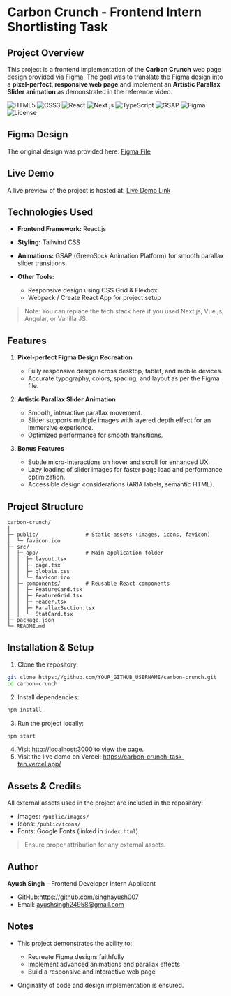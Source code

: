 # Carbon Crunch - Frontend Intern Shortlisting Task

## Project Overview

This project is a frontend implementation of the **Carbon Crunch** web page design provided via Figma. The goal was to translate the Figma design into a **pixel-perfect, responsive web page** and implement an **Artistic Parallax Slider animation** as demonstrated in the reference video.


![HTML5](https://img.shields.io/badge/HTML5-E34F26?style=flat&logo=html5&logoColor=white) 
![CSS3](https://img.shields.io/badge/CSS3-1572B6?style=flat&logo=css3&logoColor=white) 
![React](https://img.shields.io/badge/React-61DAFB?style=flat&logo=react&logoColor=black) 
![Next.js](https://img.shields.io/badge/Next.js-000000?style=flat&logo=next.js&logoColor=white) 
![TypeScript](https://img.shields.io/badge/TypeScript-3178C6?style=flat&logo=typescript&logoColor=white) 
![GSAP](https://img.shields.io/badge/GSAP-88CE02?style=flat&logo=gsap&logoColor=white) 
![Figma](https://img.shields.io/badge/Figma-F24E1E?style=flat&logo=figma&logoColor=white) 
![License](https://img.shields.io/badge/License-MIT-green)


## Figma Design

The original design was provided here:
[Figma File](https://www.figma.com/design/4C2Bk5UWC4YU9hsMv2LxBa/Task-File---5?node-id=0-1&p=f)

## Live Demo

A live preview of the project is hosted at:
[Live Demo Link](https://carbon-crunch-task-ten.vercel.app/)

## Technologies Used

* **Frontend Framework:** React.js
* **Styling:** Tailwind CSS
* **Animations:** GSAP (GreenSock Animation Platform) for smooth parallax slider transitions
* **Other Tools:**

  * Responsive design using CSS Grid & Flexbox
  * Webpack / Create React App for project setup

> Note: You can replace the tech stack here if you used Next.js, Vue.js, Angular, or Vanilla JS.

## Features

1. **Pixel-perfect Figma Design Recreation**

   * Fully responsive design across desktop, tablet, and mobile devices.
   * Accurate typography, colors, spacing, and layout as per the Figma file.

2. **Artistic Parallax Slider Animation**

   * Smooth, interactive parallax movement.
   * Slider supports multiple images with layered depth effect for an immersive experience.
   * Optimized performance for smooth transitions.

3. **Bonus Features**

   * Subtle micro-interactions on hover and scroll for enhanced UX.
   * Lazy loading of slider images for faster page load and performance optimization.
   * Accessible design considerations (ARIA labels, semantic HTML).

## Project Structure

```
carbon-crunch/
│
├─ public/               # Static assets (images, icons, favicon)
│  └─ favicon.ico
├─ src/
│  ├─ app/               # Main application folder
│  │  ├─ layout.tsx
│  │  ├─ page.tsx
│  │  ├─ globals.css
│  │  └─ favicon.ico
│  ├─ components/        # Reusable React components
│  │  ├─ FeatureCard.tsx
│  │  ├─ FeatureGrid.tsx
│  │  ├─ Header.tsx
│  │  ├─ ParallaxSection.tsx
│  │  └─ StatCard.tsx
├─ package.json
└─ README.md
```

## Installation & Setup

1. Clone the repository:

```bash
git clone https://github.com/YOUR_GITHUB_USERNAME/carbon-crunch.git
cd carbon-crunch
```

2. Install dependencies:

```bash
npm install
```

3. Run the project locally:

```bash
npm start
```

4. Visit [http://localhost:3000](http://localhost:3000) to view the page.
5. Visit the live demo on Vercel: https://carbon-crunch-task-ten.vercel.app/


## Assets & Credits

All external assets used in the project are included in the repository:

* Images: `/public/images/`
* Icons: `/public/icons/`
* Fonts: Google Fonts (linked in `index.html`)

> Ensure proper attribution for any external assets.

## Author

**Ayush Singh** – Frontend Developer Intern Applicant

* GitHub:https://github.com/singhayush007
* Email: ayushsingh24958@gmail.com

## Notes

* This project demonstrates the ability to:

  * Recreate Figma designs faithfully
  * Implement advanced animations and parallax effects
  * Build a responsive and interactive web page
* Originality of code and design implementation is ensured.
